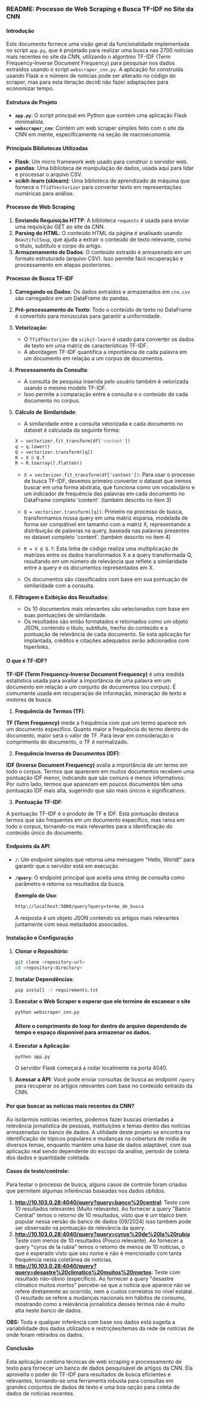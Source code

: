 ### README: Processo de Web Scraping e Busca TF-IDF no Site da CNN

#### Introdução
Este documento fornece uma visão geral da funcionalidade implementada no script `app.py`, que é projetado para realizar uma busca nas 2700 notícias mais recentes no site da CNN, utilizando o algoritmo TF-IDF (Term Frequency-Inverse Document Frequency) para pesquisar nos dados extraídos usando o script `webscraper_cnn.py`. A aplicação foi construída usando Flask e o número de notícias pode ser alterado no código do scraper, mas para esta iteração decidi não fazer adaptações para economizar tempo.

#### Estrutura do Projeto

- **`app.py`**: O script principal em Python que contém uma aplicação Flask minimalista.
- **`webscraper_cnn`**: Contém um web scraper simples feito com o site da CNN em mente, especificamente na seção de macroeconomia.

#### Principais Bibliotecas Utilizadas

- **Flask**: Um micro framework web usado para construir o servidor web.
- **pandas**: Uma biblioteca de manipulação de dados, usada aqui para lidar e processar o arquivo CSV.
- **scikit-learn (sklearn)**: Uma biblioteca de aprendizado de máquina que fornece o `TfidfVectorizer` para converter texto em representações numéricas para análise.

#### Processo de Web Scraping

1. **Enviando Requisição HTTP**: A biblioteca `requests` é usada para enviar uma requisição GET ao site da CNN.
2. **Parsing do HTML**: O conteúdo HTML da página é analisado usando `BeautifulSoup`, que ajuda a extrair o conteúdo de texto relevante, como o título, subtítulo e corpo do artigo.
3. **Armazenamento de Dados**: O conteúdo extraído é armazenado em um formato estruturado (arquivo CSV). Isso permite fácil recuperação e processamento em etapas posteriores.

#### Processo de Busca TF-IDF

1. **Carregando os Dados**: Os dados extraídos e armazenados em `cnn.csv` são carregados em um DataFrame do pandas.
2. **Pré-processamento de Texto**: Todo o conteúdo de texto no DataFrame é convertido para minúsculas para garantir a uniformidade.
3. **Vetorização**:
   - O `TfidfVectorizer` da `scikit-learn` é usado para converter os dados de texto em uma matriz de características TF-IDF.
   - A abordagem TF-IDF quantifica a importância de cada palavra em um documento em relação a um corpus de documentos.
4. **Processamento da Consulta**:
   - A consulta de pesquisa inserida pelo usuário também é vetorizada usando o mesmo modelo TF-IDF.
   - Isso permite a comparação entre a consulta e o conteúdo de cada documento no corpus.
5. **Cálculo de Similaridade**:
   - A similaridade entre a consulta vetorizada e cada documento no dataset é calculada da seguinte forma:
   
    ```python
    X = vectorizer.fit_transform(df['content'])
    q = q.lower()
    Q = vectorizer.transform([q])
    R = X @ Q.T
    R = R.toarray().flatten()
   ```
   - `X = vectorizer.fit_transform(df['content'])`: Para usar o processo de busca TF-IDF, devemos primeiro converter o dataset que iremos buscar em uma forma abstrata, que funciona como um vocabulário e um indicador de frequência das palavras em cada documento no DataFrame completo 'content'. (também descrito no item 3)
   - `Q = vectorizer.transform([q])`: Primeiro no processo de busca, transformamos nossa query em uma matriz esparsa, modelada de forma ser compátivel em tamanho com a matriz X, representando a distribuição de palavras na query, baseada nas palavras presentes no dataset completo 'content'. (também descrito no item 4)
   - `R = X @ Q.T`: Esta linha de código realiza uma multiplicação de matrizes entre os dados transformados X e a query transformada Q, resultando em um número de relevância que reflete a similaridade entre a query e os documentos representados em X.

   - Os documentos são classificados com base em sua pontuação de similaridade com a consulta.

6. **Filtragem e Exibição dos Resultados**:
   - Os 10 documentos mais relevantes são selecionados com base em suas pontuações de similaridade.
   - Os resultados são então formatados e retornados como um objeto JSON, contendo o título, subtítulo, trecho do conteúdo e a pontuação de relevância de cada documento. Se esta aplicação for implantada, créditos e citações adequados serão adicionados com hiperlinks.

#### O que é TF-IDF?

**TF-IDF (Term Frequency-Inverse Document Frequency)** é uma medida estatística usada para avaliar a importância de uma palavra em um documento em relação a um conjunto de documentos (ou corpus). É comumente usada em recuperação de informação, mineração de texto e motores de busca.

1. **Frequência de Termos (TF)**:

**TF (Term Frequency)** mede a frequência com que um termo aparece em um documento específico. Quanto maior a frequência do termo dentro do documento, maior será o valor de TF. Para levar em consideração o comprimento do documento, o TF é normalizado.

2. **Frequência Inversa de Documentos (IDF)**:

**IDF (Inverse Document Frequency)** avalia a importância de um termo em todo o corpus. Termos que aparecem em muitos documentos recebem uma pontuação IDF menor, indicando que são comuns e menos informativos. Por outro lado, termos que aparecem em poucos documentos têm uma pontuação IDF mais alta, sugerindo que são mais únicos e significativos.

3. **Pontuação TF-IDF**:

A pontuação TF-IDF é o produto de TF e IDF. Esta pontuação destaca termos que são frequentes em um documento específico, mas raros em todo o corpus, tornando-os mais relevantes para a identificação do conteúdo único do documento.

#### Endpoints da API

- **`/`**: Um endpoint simples que retorna uma mensagem "Hello, World!" para garantir que o servidor está em execução.
- **`/query`**: O endpoint principal que aceita uma string de consulta como parâmetro e retorna os resultados da busca.

  **Exemplo de Uso**:
  ```bash
  http://localhost:5000/query?query=termo_de_busca
  ```

  A resposta é um objeto JSON contendo os artigos mais relevantes juntamente com seus metadados associados.

#### Instalação e Configuração

1. **Clonar o Repositório**: 
   ```bash
   git clone <repository-url>
   cd <repository-directory>
   ```
2. **Instalar Dependências**:
   ```bash
   pip install -r requirements.txt
   ```
3. **Executar o Web Scraper e esperar que ele termine de escanear o site**
   ```bash
   python webscraper_cnn.py
   ```
   #### Altere o comprimento do loop for dentro do arquivo dependendo do tempo e espaço disponível para armazenar os dados.
4. **Executar a Aplicação**:
   ```bash
   python app.py
   ```

   O servidor Flask começará a rodar localmente na porta 4040.

4. **Acessar a API**: 
   Você pode enviar consultas de busca ao endpoint `/query` para recuperar os artigos relevantes com base no conteúdo extraído da CNN.

#### Por que buscar as notícias mais recentes da CNN?
Ao isolarmos notícias recentes, podemos fazer buscas orientadas a relevância jornalistica de pessoas, instituições e temas dentro das notícias armazenadas no banco de dados. A utilidade deste projeto se encontra na identificação de tópicos populares e mudanças na cobertura de mídia de diversos temas, enquanto mantém uma base de dados adaptável, com sua aplicação real sendo dependente do escopo da análise, periodo de coleta dos dados e quantidade coletada.

#### Casos de teste/controle:
Para testar o processo de busca, alguns casos de controle foram criados que permitem algumas inferências baseadas nos dados obtidos. 
1. **http://10.103.0.28:4040/query?query=banco%20central**: 
    Teste com 10 resultados relevantes (Muito relevante). 
    Ao fornecer a query "Banco Central" temos o retorno de 10 resultados, visto que é um tópico bem popular nessa versão do banco de dados (09/2024) isso também pode ser observado na pontuação de relevância da query.
2. **http://10.103.0.28:4040/query?query=cyrus%20de%20la%20rubia**
    Teste com menos de 10 resultados (Pouco relevante).
    Ao fornecer a query "cyrus de la rubia" temos o retorno de menos de 10 notícias, o que é esperado visto que seu nome é não é mencionado com tanta frequência nesta coletânea de notícias.
3. **http://10.103.0.28:4040/query?query=desastre%20climatico%20muitos%20mortos**:
    Teste com resultado não-óbvio (específico).
    Ao fornecer a query "desastre climatico muitos mortos" percebe-se que a notícia que aparece não se refere diretamente ao ocorrido, nem a custos correlatos no nível estatal. O resultado se refere a mudanças nacionais em hábitos de consumo, mostrando como a relevância jornalistica desses termos não é muito alta neste banco de dados.

**OBS:** Toda e qualquer inferência com base nos dados está sugeita a variabilidade dos dados utilizados e restrições/temas da rede de notícias de onde foram retirados os dados.

#### Conclusão
Esta aplicação combina técnicas de web scraping e processamento de texto para fornecer um banco de dados pesquisável de artigos da CNN. Ela aproveita o poder do TF-IDF para resultados de busca eficientes e relevantes, tornando-se uma ferramenta robusta para consultas em grandes conjuntos de dados de texto e uma boa opção para coleta de dados de notícias recentes.
